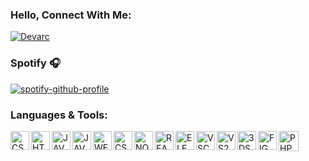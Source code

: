 ### Hello, Connect With Me:
[![Devarc](https://img.shields.io/discord/783456542078926860?color=%237289DA&label=Devarc&logo=discord&logoColor=white)](https://discord.com/invite/VAV4MRTrVM)

### Spotify 🎧
[![spotify-github-profile](https://spotify-github-profile.vercel.app/api/view?uid=bgra0yerqdka5nadlck5cduv6&cover_image=true&theme=novatorem&bar_color=ff5900&bar_color_cover=false)](https://github.com/kittinan/spotify-github-profile)

### Languages & Tools:
<a href="https://tr.wikipedia.org/wiki/CSS"><img align="left" alt="CSS" width="30px" src="https://cdn.discordapp.com/attachments/795066298295910420/815234379441635358/css.png"/></a>
<a href="https://tr.wikipedia.org/wiki/HTML5"><img align="left" alt="HTML5" width="30px" src="https://cdn.discordapp.com/attachments/795066298295910420/815234380518785044/html.png" /></a>
<a href="https://www.javascript.com"><img align="left" alt="JAVASCRIPT" width="30px" src="https://cdn.discordapp.com/attachments/795066298295910420/815234381730938946/javascript.png" /></a>
<a href="https://www.typescriptlang.org/"><img align="left" alt="JAVASCRIPT" width="30px" src="https://cdn.icon-icons.com/icons2/2415/PNG/512/typescript_original_logo_icon_146317.png" /></a>
<a href="https://webpack.js.org/"><img align="left" alt="WEBPACK" width="30px" src="https://webpack.js.org/icon-square-small-slack.1c7f4f7a52c41f94.png" /></a>
<a href="https://www.php.net"><img align="center" alt="PHP" width="32px" src="https://cdn.discordapp.com/attachments/795066298295910420/815234383061581834/php.png" /></a>
<a href="https://docs.microsoft.com/en-us/dotnet/csharp/"><img align="left" alt="CSHARP" width="30px" src="https://cdn.discordapp.com/attachments/795066298295910420/815234375292944424/csharp.png" /></a>
<a href="https://nodejs.org/en/"><img align="left" alt="NODEJS" width="30px" src="https://svgur.com/i/XHy.svg" /></a>
<a href="https://tr.reactjs.org"><img align="left" alt="REACTJS" width="30px" src="https://svgur.com/i/XHo.svg" /></a>
<a href="https://www.electronjs.org"><img align="left" alt="ELECTRONJS" width="30px" src="https://www.vectorlogo.zone/logos/electronjs/electronjs-icon.svg" /></a>
<a href="https://code.visualstudio.com/?wt.mc_id=DX_841432"><img align="left" alt="VSCODE" width="30px" src="https://visualstudio.microsoft.com/wp-content/uploads/2019/09/vs-code-responsive-01-1.png" /></a>
<a href="https://visualstudio.microsoft.com/tr/vs/"><img align="left" alt="VS2019" width="30px" src="https://visualstudio.microsoft.com/wp-content/uploads/2021/10/Product-Icon.svg"></a>
<a href="https://www.autodesk.com/products/3ds-max/overview"><img align="left" alt="3DSMAX" width="30px" src="https://cdn.discordapp.com/attachments/795066298295910420/795285711443591168/3ds-max-full-logo-png-transparent.png"></a>
<a href="https://www.figma.com/"><img align="left" alt="FIGMA" width="30px" src="https://4.bp.blogspot.com/-LiJZ5I8E7K8/XIe_GeI5glI/AAAAAAAAIuw/4Awu8j8r0P8TKBXzyxyslHEfplOlK9-6QCK4BGAYYCw/s1600/icon%2Bfigma%2Bvector.png"></a>
